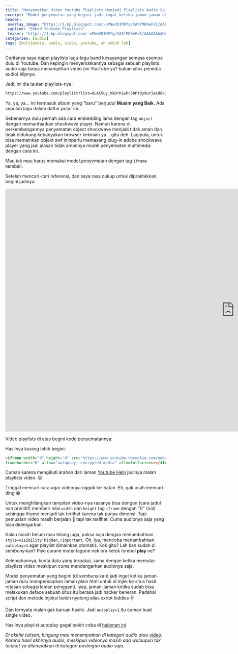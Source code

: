 ```yaml
---
title: "Menyematkan Video Youtube Playlists Menjadi Playlists Audio Saja?"
excerpt: "Model penyematan yang begini jadi ingat ketika jaman-jaman dulu mempersiapkan laman plain html untuk di injek ke situs hasil retasan sebagai laman pengganti."
header:
 overlay_image: "https://1.bp.blogspot.com/-oPNwVDIM9Tg/XA5fMB9eFdI/AAAAAAAAHnw/EU8UU2-1dvQtmKY6tuujV82uEEJKcsy-QCLcBGAs/s1600/C"
 caption: "Embed Youtube Playlists"
 teaser: "https://1.bp.blogspot.com/-oPNwVDIM9Tg/XA5fMB9eFdI/AAAAAAAAHnw/EU8UU2-1dvQtmKY6tuujV82uEEJKcsy-QCLcBGAs/w191-h123-p-k-no-nu/C"
categories: [audio]
tags: [multimedia, audio, video, youtube, ah embuh lah]
---
```

Ceritanya saya dapet playlists lagu-lagu band kesayangan semasa esempe dulu di Youtube. Dan kepingin menyematkannya sebagai sebuah playlists audio saja tanpa menampilkan video (ini YouTube ya? bukan situs penedia audio) klipnya. 

Jadi, ini dia tautan playlists-nya:
```html
https://www.youtube.com/playlist?list=OLAK5uy_mkDrK1whc58PtOy9urIaKd8kI411vOxhI
```

Ya, ya, ya... Ini termasuk album yang "baru" berjudul **Musim yang Baik**. Ada sepuluh lagu dalam daftar putar ini.

Sebenarnya dulu pernah ada cara embedding lama dengan tag `object` dengan memanfaatkan shockwave player. Namun karena di perkembangannya penyematan object shockwave menjadi tidak aman dan tidak didukung kebanyakan browser kekinian ya... gitu deh. Lagipula, untuk bisa memainkan objext swf ininperlu memasang plug-in adobe shockwave player yang jadi alasan tidak amannya model penyematan multimedia dengan cara ini.

Mau tak mau harus memakai model.penyematan dengan tag `iframe` kembali.

Setelah mencari-cari referensi, dan saya rasa cukup untuk dipraktekkan, begini jadinya:

<div class="video-responsive-container"><iframe width="1440" height="762" src="https://www.youtube-nocookie.com/embed/videoseries?list=OLAK5uy_mkDrK1whc58PtOy9urIaKd8kI411vOxhI"
frameborder="0" allow="autoplay; encrypted-media" allowfullscreen></iframe></div>

Video playlists di atas begini kode penyematannya:

Hasilnya kurang lebih begini:

```html
<iframe width="0" height="0" src="https://www.youtube-nocookie.com/embed/videoseries?list=OLAK5uy_mkDrK1whc58PtOy9urIaKd8kI411vOxhI"
frameborder="0" allow="autoplay; encrypted-media" allowfullscreen></iframe>
```

Cuman karena mengikuti arahan dari laman [Youtube Help](https://support.google.com/youtube/answer/171780?hl=id) jadinya malah playlists video. 😌

Tinggal mencari cara agar videonya _nggak_ kelihatan. Eh, gak usah mencari ding 😁 

Untuk menghilangkan tampilan video-nya rasanya bisa dengan (cara jadul nan primitif) memberi nilai `width` dan `height` tag `iframe` dengan "0" (nol) sehingga iframe menjadi tak terlihat karena tak punya dimensi. Tapi pemuatan video masih berjalan 🤣 tapi tak terlihat. Cuma audionya saja yang bisa didengarkan.

Kalau masih belum mau hilang juga, paksa saja dengan menambahkan `style=visibility:hidden;!important`. Oh, iya, mencoba menambahkan `autoplay=1` agar playlist dimainkan otomatis. Kok gitu? Lah kan sudah di sembunyikan? Piye carane muter lagune nek ora ketok tombol **play** ne?

Kelemahannya, kuota data yang terpakai, sama dengan ketika memutar playlists video meskipun cuma mendengarkan audionya saja.

Model penyematan yang begini (di sembunyikan) jadi ingat ketika jaman-jaman dulu mempersiapkan laman plain html untuk di injek ke situs hasil retasan sebagai laman pengganti. Iyap, jaman-jaman ketika sudah bisa melakukan deface sebuah situs itu berasa jadi hacker beneran. Padahal script dan metode injeksi boleh nyolong alias sxript kiddies ✌️

Dan ternyata malah gak karuan hasile. Jadi `autoplay=1` itu cuman buat single video.

Hasilnya playlist autoplay gagal boleh coba di [halaman ini](/audio/sheila-on-7-musim-yang-baik/)

_Di akkhir tulisan, bingung mau menempatkan di kategori audio atau [video](/kategori/#video). Karena hasil akhirnya audio, meskipun videonya masih ada walaupun tak terlihat ya ditempatkan di kategori postingan audio saja._
